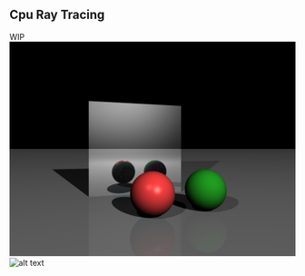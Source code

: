 Cpu Ray Tracing
---
WIP
![alt text](resource/sample-2022-0522-reflection.png "Sample-2022-0522")
![alt text](resource/sample-2022-0522.png "Sample-2022-0522")